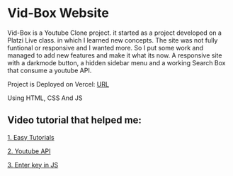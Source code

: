# Vid-Box Website

Vid-Box is a Youtube Clone project. it started as a project developed on a Platzi Live class. in which I learned new concepts. The site was not fully funtional or responsive and I wanted more. So I put some work and managed to add new features and make it what its now. A responsive site with a darkmode button, a hidden sidebar menu and a working Search Box that consume a youtube API.


Project is Deployed on Vercel: [URL](https://youtube-ten-beta.vercel.app/)


Using HTML, CSS And JS 

## Video tutorial that helped me:

[1. Easy Tutorials](https://www.youtube.com/watch?v=4ykAepVkG5Y)

[2. Youtube API](https://www.youtube.com/watch?v=fOKgHld96mU)

[3. Enter key in JS](https://www.youtube.com/watch?v=-BgTrpvOFFc)